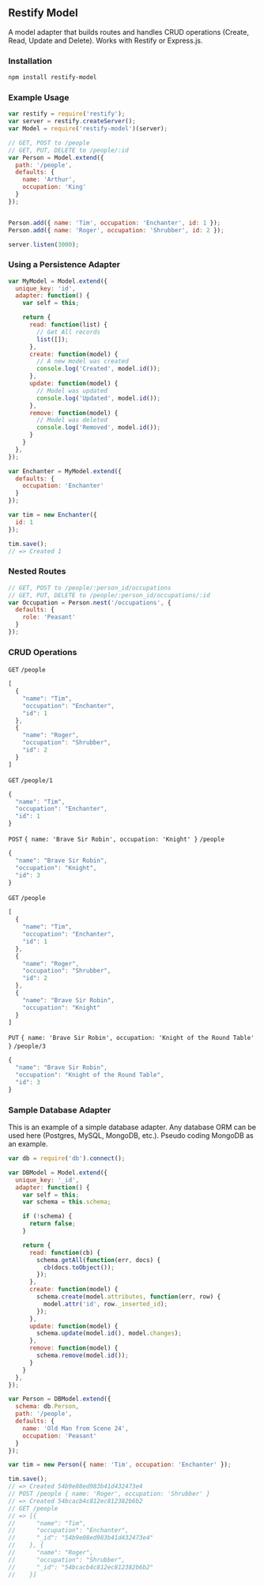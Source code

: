 ## Restify Model
A model adapter that builds routes and handles CRUD operations (Create, Read, Update and Delete). Works with Restify or Express.js.

### Installation
```bash
npm install restify-model
```

### Example Usage
```javascript
var restify = require('restify');
var server = restify.createServer();
var Model = require('restify-model')(server);

// GET, POST to /people
// GET, PUT, DELETE to /people/:id
var Person = Model.extend({
  path: '/people',
  defaults: {
    name: 'Arthur',
    occupation: 'King'
  }
});


Person.add({ name: 'Tim', occupation: 'Enchanter', id: 1 });
Person.add({ name: 'Roger', occupation: 'Shrubber', id: 2 });

server.listen(3000);
```

### Using a Persistence Adapter
```javascript
var MyModel = Model.extend({
  unique_key: 'id',
  adapter: function() {
    var self = this;

    return {
      read: function(list) {
        // Get All records
        list([]);
      },
      create: function(model) {
        // A new model was created
        console.log('Created', model.id());
      },
      update: function(model) {
        // Model was updated
        console.log('Updated', model.id());
      },
      remove: function(model) {
        // Model was deleted
        console.log('Removed', model.id());
      }
    }
  },
});

var Enchanter = MyModel.extend({
  defaults: {
    occupation: 'Enchanter'
  }
});

var tim = new Enchanter({
  id: 1
});

tim.save();
// => Created 1
```

### Nested Routes
```javascript
// GET, POST to /people/:person_id/occupations
// GET, PUT, DELETE to /people/:person_id/occupations/:id
var Occupation = Person.nest('/occupations', {
  defaults: {
    role: 'Peasant'
  }
});
```

### CRUD Operations
`GET` `/people`
```javascript
[
  {
    "name": "Tim",
    "occupation": "Enchanter",
    "id": 1
  },
  {
    "name": "Roger",
    "occupation": "Shrubber",
    "id": 2
  }
]
```
`GET` `/people/1`
```javascript
{
  "name": "Tim",
  "occupation": "Enchanter",
  "id": 1
}
```
`POST` `{ name: 'Brave Sir Robin', occupation: 'Knight' }` `/people`
```javascript
{
  "name": "Brave Sir Robin",
  "occupation": "Knight",
  "id": 3
}
```
`GET` `/people`
```javascript
[
  {
    "name": "Tim",
    "occupation": "Enchanter",
    "id": 1
  },
  {
    "name": "Roger",
    "occupation": "Shrubber",
    "id": 2
  },
  {
    "name": "Brave Sir Robin",
    "occupation": "Knight"
  }
]
```
`PUT` `{ name: 'Brave Sir Robin', occupation: 'Knight of the Round Table' }` `/people/3`
```javascript
{
  "name": "Brave Sir Robin",
  "occupation": "Knight of the Round Table",
  "id": 3
}
```

### Sample Database Adapter
This is an example of a simple database adapter. Any database ORM can be used here (Postgres, MySQL, MongoDB, etc.). Pseudo coding MongoDB as an example.

```javascript
var db = require('db').connect();

var DBModel = Model.extend({
  unique_key: '_id',
  adapter: function() {
    var self = this;
    var schema = this.schema;

    if (!schema) {
      return false;
    }

    return {
      read: function(cb) {
        schema.getAll(function(err, docs) {
          cb(docs.toObject());
        });
      },
      create: function(model) {
        schema.create(model.attributes, function(err, row) {
          model.attr('id', row._inserted_id);
        });
      },
      update: function(model) {
        schema.update(model.id(), model.changes);
      },
      remove: function(model) {
        schema.remove(model.id());
      }
    }
  },
});

var Person = DBModel.extend({
  schema: db.Person,
  path: '/people',
  defaults: {
    name: 'Old Man from Scene 24',
    occupation: 'Peasant'
  }
});

var tim = new Person({ name: 'Tim', occupation: 'Enchanter' });

tim.save();
// => Created 54b9e08ed983b41d432473e4
// POST /people { name: 'Roger', occupation: 'Shrubber' }
// => Created 54bcacb4c812ec812382b6b2
// GET /people
// => [{
//      "name": "Tim",
//      "occupation": "Enchanter",
//      "_id": "54b9e08ed983b41d432473e4"
//    }, {
//      "name": "Roger",
//      "occupation": "Shrubber",
//      "_id": "54bcacb4c812ec812382b6b2"
//    }]

```
